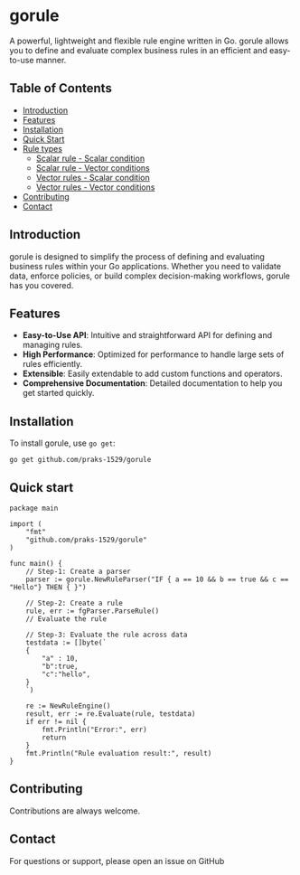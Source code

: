# gorule

A powerful, lightweight and flexible rule engine written in Go. gorule allows you to define and evaluate complex business rules in an efficient and easy-to-use manner.

## Table of Contents

- [Introduction](#introduction)
- [Features](#features)
- [Installation](#installation)
- [Quick Start](#quick-start)
- [Rule types](#usage)
  - [Scalar rule - Scalar condition](#defining-rules)
  - [Scalar rule - Vector conditions](#evaluating-rules)
  - [Vector rules - Scalar condition](#defining-rules)
  - [Vector rules - Vector conditions](#evaluating-rules)
- [Contributing](#contributing)
- [Contact](#contact)

## Introduction

gorule is designed to simplify the process of defining and evaluating business rules within your Go applications. Whether you need to validate data, enforce policies, or build complex decision-making workflows, gorule has you covered.

## Features

- **Easy-to-Use API**: Intuitive and straightforward API for defining and managing rules.
- **High Performance**: Optimized for performance to handle large sets of rules efficiently.
- **Extensible**: Easily extendable to add custom functions and operators.
- **Comprehensive Documentation**: Detailed documentation to help you get started quickly.

## Installation

To install gorule, use `go get`:

```
go get github.com/praks-1529/gorule
```

## Quick start

```
package main

import (
    "fmt"
    "github.com/praks-1529/gorule"
)

func main() {
    // Step-1: Create a parser
    parser := gorule.NewRuleParser("IF { a == 10 && b == true && c == "Hello"} THEN { }")
    
    // Step-2: Create a rule 
	rule, err := fgParser.ParseRule()
    // Evaluate the rule

    // Step-3: Evaluate the rule across data
    testdata := []byte(`
	{
        "a" : 10,
        "b":true,
        "c":"hello",
	}
	`)

    re := NewRuleEngine()
	result, err := re.Evaluate(rule, testdata)
    if err != nil {
        fmt.Println("Error:", err)
        return
    }
    fmt.Println("Rule evaluation result:", result)
}
```

## Contributing
Contributions are always welcome.

## Contact
For questions or support, please open an issue on GitHub
